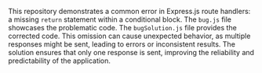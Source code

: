 This repository demonstrates a common error in Express.js route handlers: a missing `return` statement within a conditional block.  The `bug.js` file showcases the problematic code.  The `bugSolution.js` file provides the corrected code.  This omission can cause unexpected behavior, as multiple responses might be sent, leading to errors or inconsistent results. The solution ensures that only one response is sent, improving the reliability and predictability of the application.